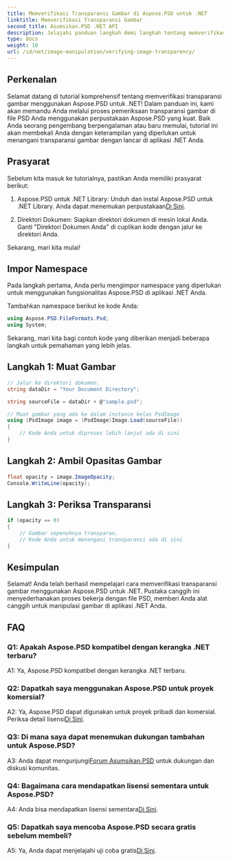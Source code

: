 ```yaml
---
title: Memverifikasi Transparansi Gambar di Aspose.PSD untuk .NET
linktitle: Memverifikasi Transparansi Gambar
second_title: Asumsikan.PSD .NET API
description: Jelajahi panduan langkah demi langkah tentang memverifikasi transparansi gambar di Aspose.PSD untuk .NET.
type: docs
weight: 10
url: /id/net/image-manipulation/verifying-image-transparency/
---
```

## Perkenalan

Selamat datang di tutorial komprehensif tentang memverifikasi transparansi gambar menggunakan Aspose.PSD untuk .NET! Dalam panduan ini, kami akan memandu Anda melalui proses pemeriksaan transparansi gambar di file PSD Anda menggunakan perpustakaan Aspose.PSD yang kuat. Baik Anda seorang pengembang berpengalaman atau baru memulai, tutorial ini akan membekali Anda dengan keterampilan yang diperlukan untuk menangani transparansi gambar dengan lancar di aplikasi .NET Anda.

## Prasyarat

Sebelum kita masuk ke tutorialnya, pastikan Anda memiliki prasyarat berikut:

1.  Aspose.PSD untuk .NET Library: Unduh dan instal Aspose.PSD untuk .NET Library. Anda dapat menemukan perpustakaan[Di Sini](https://releases.aspose.com/psd/net/).

2. Direktori Dokumen: Siapkan direktori dokumen di mesin lokal Anda. Ganti "Direktori Dokumen Anda" di cuplikan kode dengan jalur ke direktori Anda.

Sekarang, mari kita mulai!

## Impor Namespace

Pada langkah pertama, Anda perlu mengimpor namespace yang diperlukan untuk menggunakan fungsionalitas Aspose.PSD di aplikasi .NET Anda.

Tambahkan namespace berikut ke kode Anda:

```csharp
using Aspose.PSD.FileFormats.Psd;
using System;
```

Sekarang, mari kita bagi contoh kode yang diberikan menjadi beberapa langkah untuk pemahaman yang lebih jelas.

## Langkah 1: Muat Gambar

```csharp
// Jalur ke direktori dokumen.
string dataDir = "Your Document Directory";

string sourceFile = dataDir + @"sample.psd";

// Muat gambar yang ada ke dalam instance kelas PsdImage
using (PsdImage image = (PsdImage)Image.Load(sourceFile))
{
    // Kode Anda untuk diproses lebih lanjut ada di sini
}
```

## Langkah 2: Ambil Opasitas Gambar

```csharp
float opacity = image.ImageOpacity;
Console.WriteLine(opacity);
```

## Langkah 3: Periksa Transparansi

```csharp
if (opacity == 0)
{
    // Gambar sepenuhnya transparan.
    // Kode Anda untuk menangani transparansi ada di sini
}
```

## Kesimpulan

Selamat! Anda telah berhasil mempelajari cara memverifikasi transparansi gambar menggunakan Aspose.PSD untuk .NET. Pustaka canggih ini menyederhanakan proses bekerja dengan file PSD, memberi Anda alat canggih untuk manipulasi gambar di aplikasi .NET Anda.

## FAQ

### Q1: Apakah Aspose.PSD kompatibel dengan kerangka .NET terbaru?

A1: Ya, Aspose.PSD kompatibel dengan kerangka .NET terbaru.

### Q2: Dapatkah saya menggunakan Aspose.PSD untuk proyek komersial?

 A2: Ya, Aspose.PSD dapat digunakan untuk proyek pribadi dan komersial. Periksa detail lisensi[Di Sini](https://purchase.aspose.com/buy).

### Q3: Di mana saya dapat menemukan dukungan tambahan untuk Aspose.PSD?

 A3: Anda dapat mengunjungi[Forum Asumsikan.PSD](https://forum.aspose.com/c/psd/34) untuk dukungan dan diskusi komunitas.

### Q4: Bagaimana cara mendapatkan lisensi sementara untuk Aspose.PSD?

 A4: Anda bisa mendapatkan lisensi sementara[Di Sini](https://purchase.aspose.com/temporary-license/).

### Q5: Dapatkah saya mencoba Aspose.PSD secara gratis sebelum membeli?

A5: Ya, Anda dapat menjelajahi uji coba gratis[Di Sini](https://releases.aspose.com/).